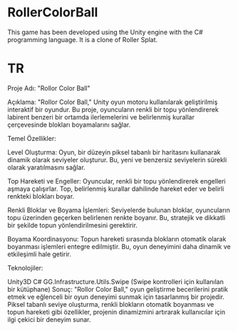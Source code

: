 # RollerColorBall
This game has been developed using the Unity engine with the C# programming language. It is a clone of Roller Splat.

# TR
Proje Adı: "Rollor Color Ball"

Açıklama:
"Rollor Color Ball," Unity oyun motoru kullanılarak geliştirilmiş interaktif bir oyundur. Bu proje, oyuncuların renkli bir topu yönlendirerek labirent benzeri bir ortamda ilerlemelerini ve belirlenmiş kurallar çerçevesinde blokları boyamalarını sağlar.

Temel Özellikler:

Level Oluşturma: Oyun, bir düzeyin piksel tabanlı bir haritasını kullanarak dinamik olarak seviyeler oluşturur. Bu, yeni ve benzersiz seviyelerin sürekli olarak yaratılmasını sağlar.

Top Hareketi ve Engeller: Oyuncular, renkli bir topu yönlendirerek engelleri aşmaya çalışırlar. Top, belirlenmiş kurallar dahilinde hareket eder ve belirli renkteki blokları boyar.

Renkli Bloklar ve Boyama İşlemleri: Seviyelerde bulunan bloklar, oyuncuların topu üzerinden geçerken belirlenen renkte boyanır. Bu, stratejik ve dikkatli bir şekilde topun yönlendirilmesini gerektirir.

Boyama Koordinasyonu: Topun hareketi sırasında blokların otomatik olarak boyanması işlemleri entegre edilmiştir. Bu, oyun deneyimini daha dinamik ve etkileşimli hale getirir.

Teknolojiler:

Unity3D
C#
GG.Infrastructure.Utils.Swipe (Swipe kontrolleri için kullanılan bir kütüphane)
Sonuç:
"Rollor Color Ball," oyun geliştirme becerilerini pratik etmek ve eğlenceli bir oyun deneyimi sunmak için tasarlanmış bir projedir. Piksel tabanlı seviye oluşturma, renkli blokların otomatik boyanması ve topun hareketi gibi özellikler, projenin dinamizmini artırarak kullanıcılar için ilgi çekici bir deneyim sunar.
